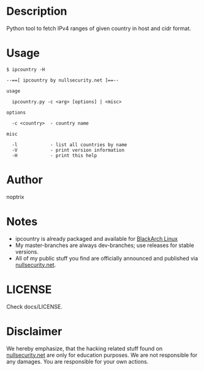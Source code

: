 # Description

Python tool to fetch IPv4 ranges of given country in host and cidr format.

# Usage

```
$ ipcountry -H

--==[ ipcountry by nullsecurity.net ]==--

usage

  ipcountry.py -c <arg> [options] | <misc>

options

  -c <country>  - country name

misc

  -l            - list all countries by name
  -V            - print version information
  -H            - print this help

```

# Author

noptrix

# Notes

- ipcountry is already packaged and available for [BlackArch Linux](https://www.blackarch.org/)
- My master-branches are always dev-branches; use releases for stable versions.
- All of my public stuff you find are officially announced and published via [nullsecurity.net](https://www.nullsecurity.net).

# LICENSE

Check docs/LICENSE.

# Disclaimer

We hereby emphasize, that the hacking related stuff found on
[nullsecurity.net](http://nullsecurity.net) are only for education purposes.
We are not responsible for any damages. You are responsible for your own
actions.
